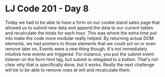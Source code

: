 # LJ Code 201 - Day 8

Today we had to be able to have a form on our cookie stand sales page that allowed us to submit new data and append the data to our current tables and recalculate the totals for each hour. This was where the extra time put into make the code more modular really helped. By returning actual DOM elements, we had pointers to those elements that we could act on or even remove later on. Events were a new thing though. It's not immediately intuitive how events are triggered. For instance, you put the submit event listener on the form html tag, but submit is relegated to a button. That's not clear why that is specifically done, but it works. Really the next challenge will be to be able to remove rows at will and recalculate them.
